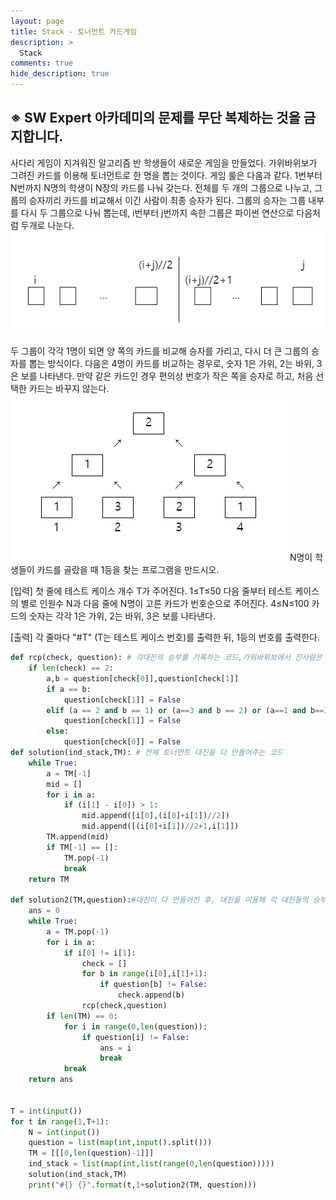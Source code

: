 ```yaml
---
layout: page
title: Stack - 토너먼트 카드게임
description: >
  Stack
comments: true
hide_description: true
---
```


## ※ SW Expert 아카데미의 문제를 무단 복제하는 것을 금지합니다.
사다리 게임이 지겨워진 알고리즘 반 학생들이 새로운 게임을 만들었다. 가위바위보가 그려진 카드를 이용해 토너먼트로 한 명을 뽑는 것이다. 게임 룰은 다음과 같다.
1번부터 N번까지 N명의 학생이 N장의 카드를 나눠 갖는다. 전체를 두 개의 그룹으로 나누고, 그룹의 승자끼리 카드를 비교해서 이긴 사람이 최종 승자가 된다.
그룹의 승자는 그룹 내부를 다시 두 그룹으로 나눠 뽑는데, i번부터 j번까지 속한 그룹은 파이썬 연산으로 다음처럼 두개로 나눈다.
![stack7-1](../image/stack7-1.png)

두 그룹이 각각 1명이 되면 양 쪽의 카드를 비교해 승자를 가리고, 다시 더 큰 그룹의 승자를 뽑는 방식이다.
다음은 4명이 카드를 비교하는 경우로, 숫자 1은 가위, 2는 바위, 3은 보를 나타낸다. 만약 같은 카드인 경우 편의상 번호가 작은 쪽을 승자로 하고, 처음 선택한 카드는 바꾸지 않는다.
![stack7-2](../image/stack7-2.png)
N명이 학생들이 카드를 골랐을 때 1등을 찾는 프로그램을 만드시오.

[입력]
첫 줄에 테스트 케이스 개수 T가 주어진다.  1≤T≤50
다음 줄부터 테스트 케이스의 별로 인원수 N과 다음 줄에 N명이 고른 카드가 번호순으로 주어진다. 4≤N≤100
카드의 숫자는 각각 1은 가위, 2는 바위, 3은 보를 나타낸다.

[출력]
각 줄마다 "#T" (T는 테스트 케이스 번호)를 출력한 뒤, 1등의 번호를 출력한다.

```python
def rcp(check, question): # 각대진의 승부를 기록하는 코드,가위바위보에서 진사람은 False로 만들어준다.
    if len(check) == 2:
        a,b = question[check[0]],question[check[1]]
        if a == b:
            question[check[1]] = False
        elif (a == 2 and b == 1) or (a==3 and b == 2) or (a==1 and b==3):
            question[check[1]] = False
        else:
            question[check[0]] = False
def solution(ind_stack,TM): # 전체 토너먼트 대진을 다 만들어주는 코드
    while True:
        a = TM[-1]
        mid = []
        for i in a:
            if (i[1] - i[0]) > 1:
                mid.append([i[0],(i[0]+i[1])//2])
                mid.append([(i[0]+i[1])//2+1,i[1]])
        TM.append(mid)
        if TM[-1] == []:
            TM.pop(-1)
            break
    return TM

def solution2(TM,question):#대진이 다 만들어진 후, 대진을 이용해 각 대진들의 승부를 보게하는 코드
    ans = 0
    while True:
        a = TM.pop(-1)
        for i in a:
            if i[0] != i[1]:
                check = []
                for b in range(i[0],i[1]+1):
                    if question[b] != False:
                        check.append(b)
                rcp(check,question)
        if len(TM) == 0:
            for i in range(0,len(question)):
                if question[i] != False:
                    ans = i
                    break
            break
    return ans       


T = int(input())
for t in range(1,T+1):
    N = int(input())
    question = list(map(int,input().split()))
    TM = [[[0,len(question)-1]]]
    ind_stack = list(map(int,list(range(0,len(question)))))
    solution(ind_stack,TM)
    print("#{} {}".format(t,1+solution2(TM, question)))
```

